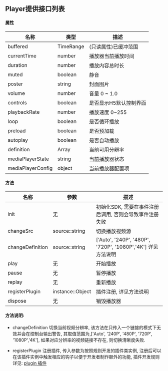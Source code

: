## Player提供接口列表

#### 属性
| 名称              | 类型      | 描述                   |
|-------------------|-----------|------------------------|
| buffered          | TimeRange | (只读属性)已缓冲范围   |
| currentTime       | number    | 播放器当前播放时间     |
| duration          | number    | 播放内容总时长         |
| muted             | boolean   | 静音                   |
| poster            | string    | 封面图片               |
| volume            | number    | 音量 0 ~ 1.0           |
| controls          | boolean   | 是否显示H5默认控制界面 |
| playbackRate      | number    | 播放速度 0~255         |
| loop              | boolean   | 是否循环播放           |
| preload           | boolean   | 是否预加载             |
| autoplay          | boolean   | 是否自动播放           |
| definition        | Array     | 当前可用分辨率         |
| mediaPlayerState  | string    | 当前播放器状态         |
| mediaPlayerConfig | object    | 当前播放器配置项       |

#### 方法
| 名称             | 参数             | 描述                                                        |
|------------------|------------------|-------------------------------------------------------------|
| init             | 无               | 初始化SDK, 需要在事件注册后调用, 否则会导致事件注册失败     |
| changeSrc        | source::string   | 切换播放视频源                                              |
| changeDefinition | source::string   | ['Auto', '240P', '480P', '720P', '1080P','4K'] 详见方法说明 |
| play             | 无               | 开始播放                                                    |
| pause            | 无               | 暂停播放                                                    |
| replay           | 无               | 重新播放                                                    |
| registerPlugin   | instance::Object | 插件注册, 详见方法说明                                      |
| dispose          | 无               | 销毁播放器                                                  |

#### 方法说明:
- changeDefinition 切换当前视频分辨率, 该方法在只传入一个链接的模式下无效并会在控制台输出警告, 其取值范围为,['Auto', '240P', '480P', '720P', '1080P','4K'], 如果对应分辨率的视频链接不存在, 则切换清晰度失败.

- registerPlugin 注册插件, 传入参数为按照规则开发的插件类实例, 注册后可以在该插件实例中触发相应的钩子以便于开发者制作额外的功能, 插件开发规则详见: [plugin 插件](https://github.com/vipkid-edu/vf-media-player/blob/master/doc/plugin.md)